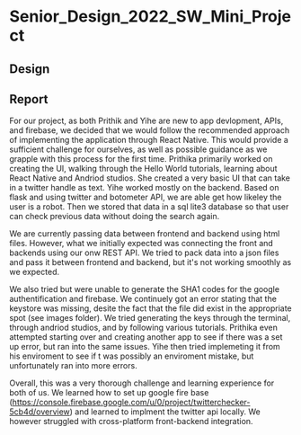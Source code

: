 # Senior_Design_2022_SW_Mini_Project

## Design


## Report
For our project, as both Prithik and Yihe are new to app devlopment, APIs, and firebase, we decided that we would follow the recommended approach
of implementing the application through React Native. This would provide a sufficient challenge for ourselves, as well as possible guidance as we
grapple with this process for the first time. Prithika primarily worked on creating the UI, walking through the Hello World tutorials, learning 
about React Native and Andriod studios. She created a very basic UI that can take in a twitter handle as text. Yihe worked mostly on the backend. Based on flask and using twitter and botometer API, we are able get how likeley the user is a robot. Then we stored that data in a sql lite3 database so that user can check previous data without doing the search again.

We are currently passing data between frontend and backend using html files.
However, what we initially expected was connecting the front and backends using our onw REST API. We tried to pack data into a json files and pass it between frontend and backend, but it's not working smoothly as we expected.

We also tried but were unable to generate the SHA1 codes for the google authentification and firebase. We continuely got an error stating that the keystore was missing, desite the fact that the file did exist in the appropriate spot (see 
images folder). We tried generating the keys through the terminal, through andriod studios, and by following various tutorials. Prithika even 
attempted starting over and creating another app to see if there was a set up error, but ran into the same issues. Yihe then tried implemeting it from
his enviroment to see if t was possibly an enviroment mistake, but unfortunately ran into more errors.

Overall, this was a very thorough challenge and learning experience for both of us. We learned how to set up google fire base (https://console.firebase.google.com/u/0/project/twitterchecker-5cb4d/overview)
and learned to implment the twitter api locally. We however struggled with cross-platform front-backend integration.